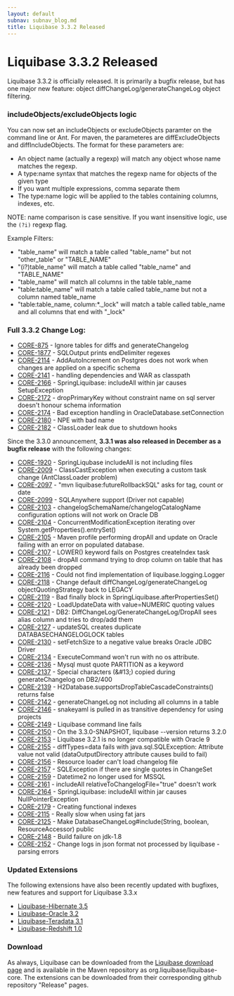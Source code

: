 ```yaml
---
layout: default
subnav: subnav_blog.md
title: Liquibase 3.3.2 Released
---
```

# Liquibase 3.3.2 Released

Liquibase 3.3.2 is officially released. It is primarily a bugfix release, but has one major new feature: object diffChangeLog/generateChangeLog object filtering.

### includeObjects/excludeObjects logic

You can now set an includeObjects or excludeObjects paramter on the command line or Ant. For maven, the parameteres are diffExcludeObjects  and diffIncludeObjects. The format for these parameters are:

- An object name (actually a regexp) will match any object whose name matches the regexp.
- A type:name syntax that matches the regexp name for objects of the given type
- If you want multiple expressions, comma separate them
- The type:name logic will be applied to the tables containing columns, indexes, etc.

NOTE: name comparison is case sensitive. If you want insensitive logic, use the `(?i)` regexp flag.

Example Filters:

- "table_name" will match a table called "table_name" but not "other_table" or "TABLE_NAME"
- "(i?)table_name" will match a table called "table_name" and "TABLE_NAME"
- "table_name" will match all columns in the table table_name
- "table:table_name" will match a table called table_name but not a column named table_name
- "table:table_name, column:\*._lock" will match a table called table_name and all columns that end with "_lock"

### Full 3.3.2 Change Log:

- <a href="https://liquibase.jira.com/browse/CORE-875">CORE-875</a> - Ignore tables for diffs and generateChangelog
- <a href="https://liquibase.jira.com/browse/CORE-1877">CORE-1877</a> - SQLOutput prints endDelimiter regexes
- <a href="https://liquibase.jira.com/browse/CORE-2114">CORE-2114</a> - AddAutoIncrement on Postgres does not work when changes are applied on a specific schema
- <a href="https://liquibase.jira.com/browse/CORE-2141">CORE-2141</a> - handling dependencies and WAR as classpath
- <a href="https://liquibase.jira.com/browse/CORE-2166">CORE-2166</a> - SpringLiquibase: includeAll within jar causes SetupException
- <a href="https://liquibase.jira.com/browse/CORE-2172">CORE-2172</a> - dropPrimaryKey without constraint name on sql server doesn't honour schema information
- <a href="https://liquibase.jira.com/browse/CORE-2174">CORE-2174</a> - Bad exception handling in OracleDatabase.setConnection
- <a href="https://liquibase.jira.com/browse/CORE-2180">CORE-2180</a> - NPE with bad name
- <a href="https://liquibase.jira.com/browse/CORE-2182">CORE-2182</a> - ClassLoader leak due to shutdown hooks

Since the 3.3.0 announcement, **3.3.1 was also released in December as a bugfix release** with the following changes:

- <a href="https://liquibase.jira.com/browse/CORE-1920">CORE-1920</a> - SpringLiqubase includeAll is not including files
- <a href="https://liquibase.jira.com/browse/CORE-2009">CORE-2009</a> - ClassCastException when executing a custom task change (AntClassLoader problem)
- <a href="https://liquibase.jira.com/browse/CORE-2097">CORE-2097</a> - "mvn liquibase:futureRollbackSQL" asks for tag, count or date
- <a href="https://liquibase.jira.com/browse/CORE-2099">CORE-2099</a> - SQLAnywhere support (Driver not capable)
- <a href="https://liquibase.jira.com/browse/CORE-2103">CORE-2103</a> - changelogSchemaName/changelogCatalogName configuration options will not work on Oracle DB
- <a href="https://liquibase.jira.com/browse/CORE-2104">CORE-2104</a> - ConcurrentModificationException iterating over System.getProperties().entrySet()
- <a href="https://liquibase.jira.com/browse/CORE-2105">CORE-2105</a> - Maven profile performing dropAll and update on Oracle failing with an error on populated database.
- <a href="https://liquibase.jira.com/browse/CORE-2107">CORE-2107</a> - LOWER() keyword fails on Postgres createIndex task
- <a href="https://liquibase.jira.com/browse/CORE-2108">CORE-2108</a> - dropAll command trying to drop column on table that has already been dropped
- <a href="https://liquibase.jira.com/browse/CORE-2116">CORE-2116</a> - Could not find implementation of liquibase.logging.Logger
- <a href="https://liquibase.jira.com/browse/CORE-2118">CORE-2118</a> - Change default diffChangeLog/generateChangeLog objectQuotingStrategy back to LEGACY
- <a href="https://liquibase.jira.com/browse/CORE-2119">CORE-2119</a> - Bad finally block in SpringLiquibase.afterPropertiesSet()
- <a href="https://liquibase.jira.com/browse/CORE-2120">CORE-2120</a> - LoadUpdateData with value=NUMERIC quoting values
- <a href="https://liquibase.jira.com/browse/CORE-2121">CORE-2121</a> - DB2: DiffChangeLog/GenerateChangeLog/DropAll sees alias column and tries to drop/add them
- <a href="https://liquibase.jira.com/browse/CORE-2127">CORE-2127</a> - updateSQL creates duplicate DATABASECHANGELOGLOCK tables
- <a href="https://liquibase.jira.com/browse/CORE-2130">CORE-2130</a> - setFetchSize to a negative value breaks Oracle JDBC Driver
- <a href="https://liquibase.jira.com/browse/CORE-2134">CORE-2134</a> - ExecuteCommand won't run with no os attribute.
- <a href="https://liquibase.jira.com/browse/CORE-2136">CORE-2136</a> - Mysql must quote PARTITION as a keyword
- <a href="https://liquibase.jira.com/browse/CORE-2137">CORE-2137</a> - Special characters (&amp;#13;) copied during generateChangelog on DB2/400
- <a href="https://liquibase.jira.com/browse/CORE-2139">CORE-2139</a> - H2Database.supportsDropTableCascadeConstraints() returns false
- <a href="https://liquibase.jira.com/browse/CORE-2142">CORE-2142</a> - generateChangeLog not including all columns in a table
- <a href="https://liquibase.jira.com/browse/CORE-2146">CORE-2146</a> - snakeyaml is pulled in as transitive dependency for using projects
- <a href="https://liquibase.jira.com/browse/CORE-2149">CORE-2149</a> - Liquibase command line fails
- <a href="https://liquibase.jira.com/browse/CORE-2150">CORE-2150</a> - On the 3.3.0-SNAPSHOT, liquibase --version returns 3.2.0
- <a href="https://liquibase.jira.com/browse/CORE-2153">CORE-2153</a> - Liquibase 3.2.1 is no longer compatible with Oracle 9
- <a href="https://liquibase.jira.com/browse/CORE-2155">CORE-2155</a> - diffTypes=data fails with java.sql.SQLException: Attribute value not valid (dataOutputDirectory attribute causes build to fail)
- <a href="https://liquibase.jira.com/browse/CORE-2156">CORE-2156</a> - Resource loader can't load changelog file
- <a href="https://liquibase.jira.com/browse/CORE-2157">CORE-2157</a> - SQLException if there are single quotes in ChangeSet
- <a href="https://liquibase.jira.com/browse/CORE-2159">CORE-2159</a> - Datetime2 no longer used for MSSQL
- <a href="https://liquibase.jira.com/browse/CORE-2161">CORE-2161</a> - includeAll relativeToChangelogFile="true" doesn't work
- <a href="https://liquibase.jira.com/browse/CORE-2164">CORE-2164</a> - SpringLiquibase: includeAll within jar causes NullPointerException
- <a href="https://liquibase.jira.com/browse/CORE-2179">CORE-2179</a> - Creating functional indexes
- <a href="https://liquibase.jira.com/browse/CORE-2115">CORE-2115</a> - Really slow when using fat jars
- <a href="https://liquibase.jira.com/browse/CORE-2125">CORE-2125</a> - Make DatabaseChangeLog#include(String, boolean, ResourceAccessor) public
- <a href="https://liquibase.jira.com/browse/CORE-2148">CORE-2148</a> - Build failure on jdk-1.8
- <a href="https://liquibase.jira.com/browse/CORE-2152">CORE-2152</a> - Change logs in json format not processed by liquibase - parsing errors

### Updated Extensions

The following extensions have also been recently updated with bugfixes, new features and support for Liquibase 3.3.x

- <a href="https://github.com/liquibase/liquibase-hibernate/releases/tag/liquibase-hibernate4-3.5">Liquibase-Hibernate 3.5</a>
- <a href="https://github.com/liquibase/liquibase-oracle/releases/tag/liquibase-oracle-3.2">Liquibase-Oracle 3.2</a>
- <a href="https://github.com/liquibase/liquibase-teradata/releases/tag/liquibase-teradata-3.1">Liquibase-Teradata 3.1</a>
- <a href="https://github.com/liquibase/liquibase-redshift/releases/tag/liquibase-redshift-1.0">Liquibase-Redshift 1.0</a>

### Download

As always, Liquibase can be downloaded from the <a href="http://liquibase.org/download">Liquibase download page</a> and is available in the Maven repository as org.liquibase/liquibase-core. The extensions can be downloaded from their corresponding github repository "Release" pages.

